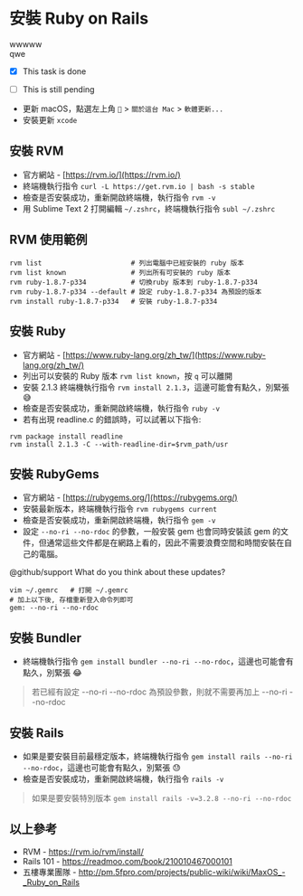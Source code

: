 # 安裝 Ruby on Rails
wwwww  
qwe

 - [x] This task is done
 - [ ] This is still pending

 
  * 更新 macOS，點選左上角 `` > `關於這台 Mac` > `軟體更新...`
  * 安裝更新 `xcode`

## 安裝 RVM

  * 官方網站 - [https://rvm.io/](https://rvm.io/)
  * 終端機執行指令 `curl -L https://get.rvm.io | bash -s stable`
  * 檢查是否安裝成功，重新開啟終端機，執行指令 `rvm -v`
  * 用 Sublime Text 2 打開編輯 `~/.zshrc`，終端機執行指令 `subl ~/.zshrc`

## RVM 使用範例  

```
rvm list                      # 列出電腦中已經安裝的 ruby 版本  
rvm list known                # 列出所有可安裝的 ruby 版本  
rvm ruby-1.8.7-p334           # 切換ruby 版本到 ruby-1.8.7-p334  
rvm ruby-1.8.7-p334 --default # 設定 ruby-1.8.7-p334 為預設的版本  
rvm install ruby-1.8.7-p334   # 安裝 ruby-1.8.7-p334
```

## 安裝 Ruby

  * 官方網站 - [https://www.ruby-lang.org/zh_tw/](https://www.ruby-lang.org/zh_tw/)
  * 列出可以安裝的 Ruby 版本 `rvm list known`，按 `q` 可以離開
  * 安裝 2.1.3 終端機執行指令 `rvm install 2.1.3`，這邊可能會有點久，別緊張 :sweat_smile:
  * 檢查是否安裝成功，重新開啟終端機，執行指令 `ruby -v`
  * 若有出現 readline.c 的錯誤時，可以試著以下指令:

```
rvm package install readline
rvm install 2.1.3 -C --with-readline-dir=$rvm_path/usr
```

## 安裝 RubyGems

  * 官方網站 - [https://rubygems.org/](https://rubygems.org/)
  * 安裝最新版本，終端機執行指令 `rvm rubygems current`
  * 檢查是否安裝成功，重新開啟終端機，執行指令 `gem -v`
  * 設定 `--no-ri --no-rdoc` 的參數，一般安裝 gem 也會同時安裝該 gem 的文件，但通常這些文件都是在網路上看的，因此不需要浪費空間和時間安裝在自己的電腦。

@github/support What do you think about these updates?

```
vim ~/.gemrc   # 打開 ~/.gemrc
# 加上以下後, 存檔重新登入命令列即可
gem: --no-ri --no-rdoc
```

## 安裝 Bundler

  * 終端機執行指令 `gem install bundler --no-ri --no-rdoc`，這邊也可能會有點久，別緊張 :joy:

> 若已經有設定 --no-ri --no-rdoc 為預設參數，則就不需要再加上 --no-ri --no-rdoc

## 安裝 Rails

  * 如果是要安裝目前最穩定版本，終端機執行指令 `gem install rails --no-ri --no-rdoc`，這邊也可能會有點久，別緊張 :sweat:
  * 檢查是否安裝成功，重新開啟終端機，執行指令 `rails -v`

> 如果是要安裝特別版本 `gem install rails -v=3.2.8 --no-ri --no-rdoc`


## 以上參考

  * RVM - https://rvm.io/rvm/install/
  * Rails 101 - https://readmoo.com/book/210010467000101
  * 五樓專業團隊 - http://pm.5fpro.com/projects/public-wiki/wiki/MaxOS_-_Ruby_on_Rails